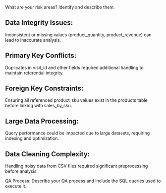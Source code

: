 What are your risk areas? Identify and describe them.

## Data Integrity Issues:
Inconsistent or missing values (product_quantity, product_revenue) can lead to inaccurate analysis.
## Primary Key Conflicts: 
Duplicates in visit_id and other fields required additional handling to maintain referential integrity.
## Foreign Key Constraints:
Ensuring all referenced product_sku values exist in the products table before linking with sales_by_sku.

## Large Data Processing:
Query performance could be impacted due to large datasets, requiring indexing and optimization.

## Data Cleaning Complexity:
Handling noisy data from CSV files required significant preprocessing before analysis.


QA Process:
Describe your QA process and include the SQL queries used to execute it.
